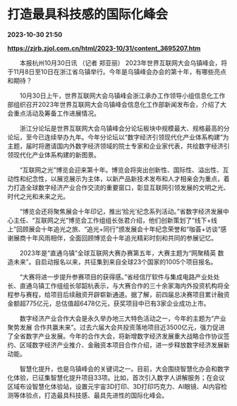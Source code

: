 # 打造最具科技感的国际化峰会

**2023-10-30 21:50**

**https://zjrb.zjol.com.cn/html/2023-10/31/content_3695207.htm**

　　本报杭州10月30日讯 （记者 郑亚丽） 2023年世界互联网大会乌镇峰会，将于11月8日至10日在浙江省乌镇举行。今年是乌镇峰会办会的第十年，有哪些亮点和期待？

　　10月30日上午，世界互联网大会乌镇峰会浙江承办工作领导小组信息化工作部组织召开2023年世界互联网大会乌镇峰会信息化工作部新闻发布会，介绍了大会重点活动及筹备工作进展情况。

　　浙江分论坛是世界互联网大会乌镇峰会分论坛板块中规模最大、规格最高的分论坛，至今已连续举办九年。今年分论坛以“数字经济引领现代化产业体系构建”为主题，届时将邀请国内外数字经济领域的院士专家和企业家代表，共绘数字经济引领现代化产业体系构建的新图景。

　　“互联网之光”博览会迎来第十年。博览会将突出创新性、国际性、溢出性、互动性和纪念性，以展览展示为主体，以新产品新技术发布和人才相亲会为重点，着力打造全球数字经济产业合作交流的重要窗口，彰显互联网引领发展的文明之光、时代之光和未来之光。

　　“博览会还将聚焦展会十年印记，推出‘拾光’纪念系列活动。”省数字经济发展中心主任、“互联网之光”博览会工作组组长张君介绍，他们创新策划了“线下+线上”回顾展会十年追光之旅、“追光+同行”颁发展会十年纪念荣誉和“咖荟+访谈”感谢展商十年风雨相伴，全面回顾博览会十年追光精彩时刻和共同的参展记忆。

　　2023年是“直通乌镇”全球互联网大赛办赛第五年，大赛主题为“网聚精英 数造未来”。自启动报名以来，共征集到来自全球23个国家的1005个项目报名。

　　“大赛将进一步提升参赛项目的获得感。”省经信厅软件与集成电路产业处处长、直通乌镇工作组组长邬韶杭表示，与大赛合作的三十余家海内外投资机构将全程参与赛程，给项目后续融资开辟崭新通道。据了解，前四届总决赛项目累计融资金额超775亿元，总估值超6478亿元，获奖项目中已有3家企业成功上市。

　　数字经济产业合作大会是永久举办地三大特色活动之一，今年的主题为“产业聚势发展 合作共赢未来”。过去六届大会共投资落地项目近3500亿元，强力促进了全省数字产业发展。今年的合作大会，将新增数字经济发展重大战略合作协议签约、区域数字经济产业推介、金融资本项目合作介绍，进一步释放数字经济发展新动能。

　　智慧化提升，也是乌镇峰会的关键词之一。目前，大会围绕智慧化办会和数字化体验，已征集智慧化提升项目33项。比如，首次引入数字人讲解服务；在会议区域布设智慧化体验站，设置元宇宙3D打印、3D打印巧克力、AI眼镜、AI内容检测等体验点，打造最具科技感、最具先进性的国际化峰会。
